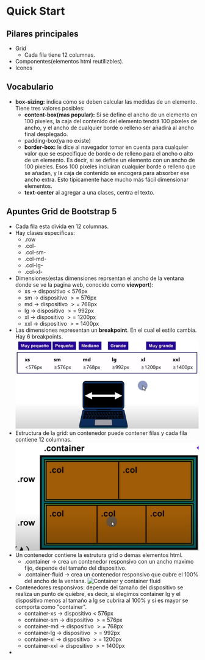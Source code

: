 # Quick Start
## Pilares principales
- Grid
  - Cada fila tiene 12 columnas.
- Componentes(elementos html reutilizbles).
- Iconos
## Vocabulario
- **box-sizing:** indica cómo se deben calcular las medidas de un elemento.  Tiene tres valores posibles:
  - **content-box(mas popular):** Si se define el ancho de un elemento en 100 pixeles, la caja del contenido del elemento tendrá 100 pixeles de ancho, y el ancho de cualquier borde o relleno ser añadirá al ancho final desplegado.
  - padding-box(ya no existe)
  - **border-box:** le dice al navegador tomar en cuenta para cualquier valor que se especifique de borde o de relleno para el ancho o alto de un elemento. Es decir, si se define un elemento con un ancho de 100 pixeles. Esos 100 pixeles incluíran cualquier borde o relleno que se añadan, y la caja de contenido se encogerá para absorber ese ancho extra. Esto típicamente hace mucho más fácil dimensionar elementos.
  - **text-center** al agregar a una clases, centra el texto.

## Apuntes Grid de Bootstrap 5
- Cada fila esta divida en 12 columnas.
- Hay clases especificas:
  - .row
  - .col-
  - .col-sm-
  - .col-md-
  - .col-lg-
  - .col-xl-
- Dimensiones(estas dimensiones reprsentan el ancho de la ventana donde se ve la pagina web, conocido como **viewport**):
  - xs -> dispositivo $<$ 576px
  - sm -> dispositivo $>=$ 576px
  - md -> dispositivo $>=$ 768px
  - lg -> dispositivo $>=$ 992px
  - xl -> dispositivo $>=$ 1200px
  - xxl -> dispositivo $>=$ 1400px
- Las dimensiones representan un **breakpoint**. En el cual el estilo cambia. Hay 6 breakpoints.
    ![Tabla de dimensiones](./QuickStart/../images/Tabladimensiones.jpg)
- Estructura de la grid: un contenedor puede contener filas y cada fila contiene 12 columnas.
    ![Estructura grid](./QuickStart/images/EstrucuturaGrid.png)
- Un contenedor contiene la estrutura grid o demas elementos html.
  - .container -> crea un contenedor responsivo con un ancho maximo fijo, depende del tamaño del dispositivo.
  - .container-fluid -> crea un contenedor responsivo que cubre el 100% del ancho de la ventana.
    ![Container y container fluid](QuickStar/images/container.png)
- Contenedores responsivos: depende del tamaño del dispositivo se realiza un punto de quiebre, es decir, si elegimos container lg y el dispositivo menos al tamaño a lg se cubrira al 100% y si es mayor se comporta como "container".
  - container-xs -> dispositivo $<$ 576px
  - container-sm -> dispositivo $>=$ 576px
  - container-md -> dispositivo $>=$ 768px
  - container-lg -> dispositivo $>=$ 992px
  - container-xl -> dispositivo $>=$ 1200px
  - container-xxl -> dispositivo $>=$ 1400px
- 